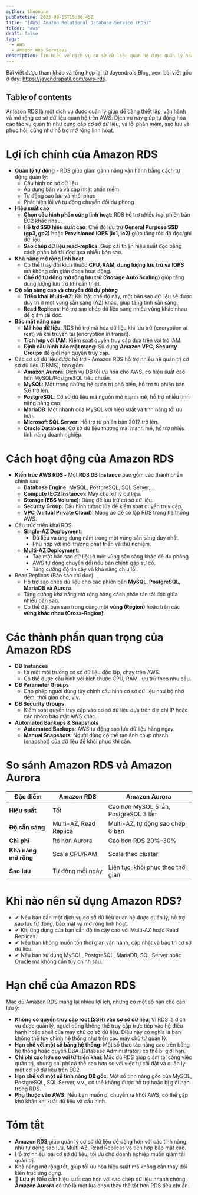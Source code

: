 ```yaml
---
author: thuongnn
pubDatetime: 2023-09-15T15:30:45Z
title: "[AWS] Amazon Relational Database Service (RDS)"
folder: "aws"
draft: false
tags:
  - AWS
  - Amazon Web Services
description: Tìm hiểu về dịch vụ cơ sở dữ liệu quan hệ được quản lý hoàn toàn bởi AWS, hỗ trợ nhiều loại database engine phổ biến.
---
```


Bài viết được tham khảo và tổng hợp lại từ Jayendra's Blog, xem bài viết gốc ở đây: https://jayendrapatil.com/aws-rds.

## Table of contents

Amazon RDS là một dịch vụ được quản lý giúp dễ dàng thiết lập, vận hành và mở rộng cơ sở dữ liệu quan hệ trên AWS. Dịch vụ này giúp tự động hóa các tác vụ quản trị như cung cấp cơ sở dữ liệu, vá lỗi phần mềm, sao lưu và phục hồi, cũng như hỗ trợ mở rộng linh hoạt.

# Lợi ích chính của Amazon RDS

- **Quản lý tự động** - RDS giúp giảm gánh nặng vận hành bằng cách tự động quản lý:
  - Cấu hình cơ sở dữ liệu
  - Áp dụng bản vá và cập nhật phần mềm
  - Tự động sao lưu và khôi phục
  - Phát hiện lỗi và tự động chuyển đổi dự phòng
- **Hiệu suất cao**
  - **Chọn cấu hình phần cứng linh hoạt**: RDS hỗ trợ nhiều loại phiên bản EC2 khác nhau.
  - **Hỗ trợ SSD hiệu suất cao**: Chế độ lưu trữ **General Purpose SSD (gp3, gp2)** hoặc **Provisioned IOPS (io1, io2)** giúp tăng tốc độ đọc/ghi dữ liệu.
  - **Sao chép dữ liệu read-replica**: Giúp cải thiện hiệu suất đọc bằng cách phân bổ tải đọc qua nhiều bản sao.
- **Khả năng mở rộng linh hoạt**
  - Có thể thay đổi kích thước **CPU, RAM, dung lượng lưu trữ và IOPS** mà không cần gián đoạn hoạt động.
  - **Chế độ tự động mở rộng lưu trữ (Storage Auto Scaling)** giúp tăng dung lượng lưu trữ khi cần thiết.
- **Độ sẵn sàng cao và chuyển đổi dự phòng**
  - **Triển khai Multi-AZ**: Khi bật chế độ này, một bản sao dữ liệu sẽ được duy trì ở một vùng sẵn sàng (AZ) khác, giúp tăng tính sẵn sàng.
  - **Read Replicas**: Hỗ trợ sao chép dữ liệu sang nhiều vùng khác nhau để giảm tải đọc.
- **Bảo mật nâng cao**
  - **Mã hóa dữ liệu**: RDS hỗ trợ mã hóa dữ liệu khi lưu trữ (encryption at rest) và khi truyền tải (encryption in transit).
  - **Tích hợp với IAM**: Kiểm soát quyền truy cập dựa trên vai trò IAM.
  - **Định cấu hình bảo mật mạng**: Sử dụng **Amazon VPC**, **Security Groups** để giới hạn quyền truy cập.
- Các cơ sở dữ liệu được hỗ trợ - Amazon RDS hỗ trợ nhiều hệ quản trị cơ sở dữ liệu (DBMS), bao gồm:
  - **Amazon Aurora**: Dịch vụ DB tối ưu hóa cho AWS, có hiệu suất cao hơn MySQL/PostgreSQL tiêu chuẩn.
  - **MySQL**: Một trong những hệ quản trị phổ biến, hỗ trợ từ phiên bản 5.6 trở lên.
  - **PostgreSQL**: Cơ sở dữ liệu mã nguồn mở mạnh mẽ, hỗ trợ nhiều tính năng nâng cao.
  - **MariaDB**: Một nhánh của MySQL với hiệu suất và tính năng tối ưu hơn.
  - **Microsoft SQL Server**: Hỗ trợ từ phiên bản 2012 trở lên.
  - **Oracle Database**: Cơ sở dữ liệu thương mại mạnh mẽ, hỗ trợ nhiều tính năng doanh nghiệp.

# Cách hoạt động của Amazon RDS

- **Kiến trúc AWS RDS -** Một **RDS DB Instance** bao gồm các thành phần chính sau:
  - **Database Engine**: MySQL, PostgreSQL, SQL Server,...
  - **Compute (EC2 Instance)**: Máy chủ xử lý dữ liệu.
  - **Storage (EBS Volume)**: Dùng để lưu trữ cơ sở dữ liệu.
  - **Security Group**: Cấu hình tường lửa để kiểm soát quyền truy cập.
  - **VPC (Virtual Private Cloud)**: Mạng ảo để cô lập RDS trong hệ thống AWS.
- Cấu trúc triển khai RDS
  - **Single-AZ Deployment**:
    - Dữ liệu và ứng dụng nằm trong một vùng sẵn sàng duy nhất.
    - Phù hợp với môi trường phát triển và thử nghiệm.
  - **Multi-AZ Deployment**:
    - Tạo một bản sao dữ liệu ở một vùng sẵn sàng khác để dự phòng.
    - AWS tự động chuyển đổi nếu bản chính gặp sự cố.
    - Tăng cường độ tin cậy và khả năng chịu lỗi.
- Read Replicas (Bản sao chỉ đọc)
  - Hỗ trợ sao chép dữ liệu cho các phiên bản **MySQL, PostgreSQL, MariaDB và Aurora**.
  - Tăng cường khả năng mở rộng bằng cách phân tán tải đọc giữa nhiều bản sao.
  - Có thể đặt bản sao trong cùng một **vùng (Region)** hoặc trên các **vùng khác nhau (Cross-Region)**.

# Các thành phần quan trọng của Amazon RDS

- **DB Instances**
  - Là một môi trường cơ sở dữ liệu độc lập, chạy trên AWS.
  - Có thể được cấu hình với kích thước CPU, RAM, lưu trữ theo nhu cầu.
- **DB Parameter Groups**
  - Cho phép người dùng tùy chỉnh cấu hình cơ sở dữ liệu như bộ nhớ đệm, thời gian chờ, v.v.
- **DB Security Groups**
  - Kiểm soát quyền truy cập vào cơ sở dữ liệu dựa trên địa chỉ IP hoặc các nhóm bảo mật AWS khác.
- **Automated Backups & Snapshots**
  - **Automated Backups**: AWS tự động sao lưu dữ liệu hàng ngày.
  - **Manual Snapshots**: Người dùng có thể tạo ảnh chụp nhanh (snapshot) của dữ liệu để khôi phục khi cần.

# So sánh Amazon RDS và Amazon Aurora

| **Đặc điểm**         | **Amazon RDS**         | **Amazon Aurora**                     |
| -------------------- | ---------------------- | ------------------------------------- |
| **Hiệu suất**        | Tốt                    | Cao hơn MySQL 5 lần, PostgreSQL 3 lần |
| **Độ sẵn sàng**      | Multi-AZ, Read Replica | Multi-AZ, tự động sao chép 6 bản      |
| **Chi phí**          | Rẻ hơn Aurora          | Cao hơn RDS 20%–30%                   |
| **Khả năng mở rộng** | Scale CPU/RAM          | Scale theo cluster                    |
| **Sao lưu**          | Tự động mỗi ngày       | Liên tục, khôi phục theo thời gian    |

# Khi nào nên sử dụng Amazon RDS?

- ✔ Nếu bạn cần một dịch vụ cơ sở dữ liệu quan hệ được quản lý, hỗ trợ sao lưu tự động, bảo mật và mở rộng linh hoạt.
- ✔ Khi ứng dụng của bạn cần độ tin cậy cao với Multi-AZ hoặc Read Replicas.
- ✔ Nếu bạn không muốn tốn thời gian vận hành, cập nhật và bảo trì cơ sở dữ liệu.
- ✔ Nếu bạn sử dụng MySQL, PostgreSQL, MariaDB, SQL Server hoặc Oracle mà không cần tùy chỉnh sâu.

# **Hạn chế của Amazon RDS**

Mặc dù Amazon RDS mang lại nhiều lợi ích, nhưng có một số hạn chế cần lưu ý:

- **Không có quyền truy cập root (SSH) vào cơ sở dữ liệu**: Vì RDS là dịch vụ được quản lý, người dùng không thể truy cập trực tiếp vào hệ điều hành hoặc shell của máy chủ cơ sở dữ liệu. Điều này có nghĩa là bạn không thể tùy chỉnh hệ thống như trên các máy chủ tự quản lý.
- **Hạn chế với một số bảng hệ thống**: Một số thao tác nâng cao trên bảng hệ thống hoặc quyền DBA (Database Administrator) có thể bị giới hạn.
- **Chi phí cao hơn so với tự triển khai**: Mặc dù RDS giúp giảm tải công việc quản trị, nhưng chi phí có thể cao hơn so với việc tự cài đặt và quản lý một cơ sở dữ liệu trên EC2.
- **Hạn chế với một số tính năng DB gốc**: Một số tính năng gốc của MySQL, PostgreSQL, SQL Server, v.v., có thể không được hỗ trợ hoặc bị giới hạn trong RDS.
- **Phụ thuộc vào AWS**: Nếu bạn muốn di chuyển ra khỏi AWS, có thể gặp khó khăn khi xuất dữ liệu và cấu hình.

# **Tóm tắt**

- **Amazon RDS** giúp quản lý cơ sở dữ liệu dễ dàng hơn với các tính năng như tự động sao lưu, Multi-AZ, Read Replicas và tích hợp bảo mật cao.
- Hỗ trợ nhiều loại cơ sở dữ liệu, tối ưu cho doanh nghiệp muốn giảm tải quản trị.
- Khả năng mở rộng tốt, giúp tối ưu hóa hiệu suất mà không cần thay đổi kiến trúc ứng dụng.
- 📌 **Lưu ý:** Nếu cần hiệu suất cao hơn với sao chép dữ liệu nhanh chóng, **Amazon Aurora** có thể là một lựa chọn thay thế tốt hơn RDS tiêu chuẩn.
